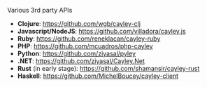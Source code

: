 Various 3rd party APIs

- **Clojure**: https://github.com/wgb/cayley-clj
- **Javascript/NodeJS**:  https://github.com/villadora/cayley.js
- **Ruby**: https://github.com/reneklacan/cayley-ruby
- **PHP**: https://github.com/mcuadros/php-cayley
- **Python**: https://github.com/ziyasal/pyley
- **.NET**: https://github.com/ziyasal/Cayley.Net
- **Rust** (in early stage): https://github.com/shamansir/cayley-rust
- **Haskell**: https://github.com/MichelBoucey/cayley-client
